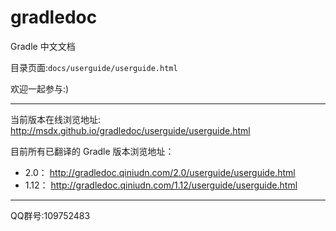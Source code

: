 gradledoc
=========

Gradle 中文文档

目录页面:`docs/userguide/userguide.html`

欢迎一起参与:)

---

当前版本在线浏览地址:
http://msdx.github.io/gradledoc/userguide/userguide.html

目前所有已翻译的 Gradle 版本浏览地址：

- 2.0： http://gradledoc.qiniudn.com/2.0/userguide/userguide.html
- 1.12： http://gradledoc.qiniudn.com/1.12/userguide/userguide.html

---

QQ群号:109752483


